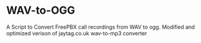 # WAV-to-OGG

A Script to Convert FreePBX call recordings from WAV to ogg. 
Modified and optimized verison of jaytag.co.uk wav-to-mp3 converter


